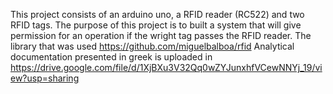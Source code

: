 This project consists of an arduino uno, a RFID reader (RC522) and two RFID tags. 
The purpose of this project is to built a system that will give permission for an operation if the wright tag passes the RFID reader. 
The library that was used https://github.com/miguelbalboa/rfid
Analytical documentation presented in greek is uploaded in https://drive.google.com/file/d/1XjBXu3V32Qq0wZYJunxhfVCewNNYj_19/view?usp=sharing

